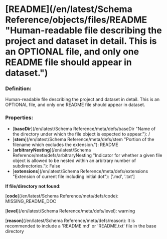 # [README](/en/latest/Schema Reference/objects/files/README "Human-readable file describing the project and dataset in detail. This is an OPTIONAL file, and only one README file should appear in dataset.")

### Definition:

Human-readable file describing the project and dataset in detail. This is an OPTIONAL file, and only one README file should appear in dataset.

### Properties:

- [**baseDir**](/en/latest/Schema Reference/meta/defs/baseDir "Name of the directory under which the file object is expected to appear."): /
- [**stem**](/en/latest/Schema Reference/meta/defs/stem "Portion of the filename which excludes the extension."): README
- [**arbitraryNesting**](/en/latest/Schema Reference/meta/defs/arbitraryNesting "Indicator for whether a given file object is allowed to be nested within an arbitrary number of subdirectories."): False
- [**extensions**](/en/latest/Schema Reference/meta/defs/extensions "Extension of current file including initial dot"): ['.md', '.txt']

**If file/directory not found**:

[**code**](/en/latest/Schema Reference/meta/defs/code): MISSING_README_DOC

[**level**](/en/latest/Schema Reference/meta/defs/level): warning

[**reason**](/en/latest/Schema Reference/meta/defs/reason): It is recommended to include a 'README.md' or 'README.txt' file in the base directory